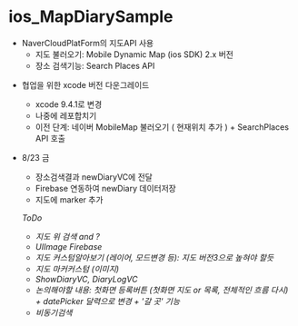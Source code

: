# ios_MapDiarySample

* NaverCloudPlatForm의  지도API 사용 
    - 지도 불러오기: Mobile Dynamic Map (ios SDK)  2.x 버전
    - 장소 검색기능: Search Places API 

- 협업을 위한 xcode 버전 다운그레이드
    - xcode 9.4.1로 변경
    - 나중에 레포합치기
    - 이전 단계:  네이버 MobileMap 불러오기 ( 현재위치 추가 ) + SearchPlaces API 호출
    
- 8/23 금
    - 장소검색결과 newDiaryVC에 전달
    - Firebase 연동하여 newDiary 데이터저장
    - 지도에 marker 추가
    
    *ToDo*
    - *지도 위 검색 and ?*
    - *UIImage Firebase*
    - *지도 커스텀알아보기 (레이어, 모드변경 등): 지도 버전3으로 높혀야 할듯*
    - *지도 마커커스텀 (이미지)*
    - *ShowDiaryVC, DiaryLogVC*
    - *논의해야할 내용: 첫화면 등록버튼 (첫화면 지도 or 목록, 전체적인 흐름 다시) + datePicker 달력으로 변경 + '갈 곳' 기능*
    - *비동기검색*
   

    

